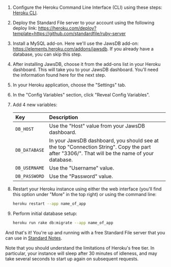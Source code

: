 1. Configure the Heroku Command Line Interface (CLI) using these steps: [Heroku CLI](https://devcenter.heroku.com/articles/heroku-cli).

1. Deploy the Standard File server to your account using the following deploy link: https://heroku.com/deploy?template=https://github.com/standardfile/ruby-server

1. Install a MySQL add-on. Here we'll use the JawsDB add-on: https://elements.heroku.com/addons/jawsdb. If you already have a database, you can skip this step.

1. After installing JawsDB, choose it from the add-ons list in your Heroku dashboard. This will take you to your JawsDB dashboard. You'll need the information found here for the next step.

1. In your Heroku application, choose the "Settings" tab.

1. In the "Config Variables" section, click "Reveal Config Variables".

1. Add 4 new variables:

	| Key | Description |
	| :--- | :--- |
	| `DB_HOST` | Use the "Host" value from your JawsDB dashboard. |
	| `DB_DATABASE` | In your JawsDB dashboard, you should see at the top "Connection String". Copy the part after "3306/". That will be the name of your database. |
	| `DB_USERNAME` | Use the "Username" value. |
	| `DB_PASSWORD` | Use the "Password" value. |

1. Restart your Heroku instance using either the web interface (you'll find this option under "More" in the top right) or using the command line:

	``` bash
	heroku restart --app name_of_app
	```

1. Perform initial database setup:

	``` bash
	heroku run rake db:migrate --app name_of_app
	```

And that's it! You're up and running with a free Standard File server that you can use in [Standard Notes](https://standardnotes.org).

Note that you should understand the limitations of Heroku's free tier. In particular, your instance will sleep after 30 minutes of idleness, and may take several seconds to start up again on subsequent requests.
